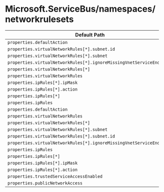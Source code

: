 # Microsoft.ServiceBus/namespaces/networkrulesets

| Default Path | Alias |
|---|---|
| `properties.defaultAction` | `Microsoft.ServiceBus/namespaces/networkrulesets/default.defaultAction` |
| `properties.virtualNetworkRules[*].subnet.id` | `Microsoft.ServiceBus/namespaces/networkrulesets/default.virtualNetworkRules[*].subnet.id` |
| `properties.virtualNetworkRules[*].subnet` | `Microsoft.ServiceBus/namespaces/networkrulesets/default.virtualNetworkRules[*].subnet` |
| `properties.virtualNetworkRules[*].ignoreMissingVnetServiceEndpoint` | `Microsoft.ServiceBus/namespaces/networkrulesets/default.virtualNetworkRules[*].ignoreMissingVnetServiceEndpoint` |
| `properties.virtualNetworkRules[*]` | `Microsoft.ServiceBus/namespaces/networkrulesets/default.virtualNetworkRules[*]` |
| `properties.virtualNetworkRules` | `Microsoft.ServiceBus/namespaces/networkrulesets/default.virtualNetworkRules` |
| `properties.ipRules[*].ipMask` | `Microsoft.ServiceBus/namespaces/networkrulesets/default.ipRules[*].ipMask` |
| `properties.ipRules[*].action` | `Microsoft.ServiceBus/namespaces/networkrulesets/default.ipRules[*].action` |
| `properties.ipRules[*]` | `Microsoft.ServiceBus/namespaces/networkrulesets/default.ipRules[*]` |
| `properties.ipRules` | `Microsoft.ServiceBus/namespaces/networkrulesets/default.ipRules` |
| `properties.defaultAction` | `Microsoft.ServiceBus/namespaces/networkrulesets/defaultAction` |
| `properties.virtualNetworkRules` | `Microsoft.ServiceBus/namespaces/networkrulesets/virtualNetworkRules` |
| `properties.virtualNetworkRules[*]` | `Microsoft.ServiceBus/namespaces/networkrulesets/virtualNetworkRules[*]` |
| `properties.virtualNetworkRules[*].subnet` | `Microsoft.ServiceBus/namespaces/networkrulesets/virtualNetworkRules[*].subnet` |
| `properties.virtualNetworkRules[*].subnet.id` | `Microsoft.ServiceBus/namespaces/networkrulesets/virtualNetworkRules[*].subnet.id` |
| `properties.virtualNetworkRules[*].ignoreMissingVnetServiceEndpoint` | `Microsoft.ServiceBus/namespaces/networkrulesets/virtualNetworkRules[*].ignoreMissingVnetServiceEndpoint` |
| `properties.ipRules` | `Microsoft.ServiceBus/namespaces/networkrulesets/ipRules` |
| `properties.ipRules[*]` | `Microsoft.ServiceBus/namespaces/networkrulesets/ipRules[*]` |
| `properties.ipRules[*].ipMask` | `Microsoft.ServiceBus/namespaces/networkrulesets/ipRules[*].ipMask` |
| `properties.ipRules[*].action` | `Microsoft.ServiceBus/namespaces/networkrulesets/ipRules[*].action` |
| `properties.trustedServiceAccessEnabled` | `Microsoft.ServiceBus/namespaces/networkRuleSets/trustedServiceAccessEnabled` |
| `properties.publicNetworkAccess` | `Microsoft.ServiceBus/namespaces/networkRuleSets/publicNetworkAccess` |

